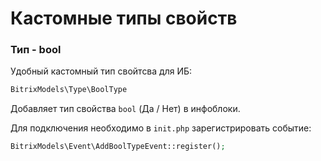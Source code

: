 # Кастомные типы свойств

### Тип - bool
Удобный кастомный тип свойтсва для ИБ:

```php
BitrixModels\Type\BoolType
```
Добавляет тип свойства `bool` (Да / Нет) в инфоблоки.

Для подключения необходимо в `init.php` зарегистрировать событие:

```php
BitrixModels\Event\AddBoolTypeEvent::register();
```

